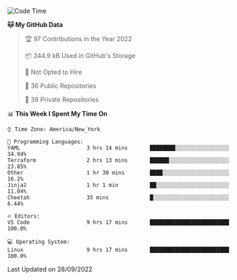 <!--START_SECTION:waka-->
![Code Time](http://img.shields.io/badge/Code%20Time-104%20hrs%2021%20mins-blue)

**🐱 My GitHub Data** 

> 🏆 97 Contributions in the Year 2022
 > 
> 📦 244.9 kB Used in GitHub's Storage 
 > 
> 🚫 Not Opted to Hire
 > 
> 📜 36 Public Repositories 
 > 
> 🔑 39 Private Repositories  
 > 
📊 **This Week I Spent My Time On** 

```text
⌚︎ Time Zone: America/New_York

💬 Programming Languages: 
YAML                     3 hrs 14 mins       ████████░░░░░░░░░░░░░░░░░   34.94% 
Terraform                2 hrs 13 mins       ██████░░░░░░░░░░░░░░░░░░░   23.85% 
Other                    1 hr 30 mins        ████░░░░░░░░░░░░░░░░░░░░░   16.2% 
Jinja2                   1 hr 1 min          ██░░░░░░░░░░░░░░░░░░░░░░░   11.04% 
Cheetah                  35 mins             █░░░░░░░░░░░░░░░░░░░░░░░░   6.44%

🔥 Editors: 
VS Code                  9 hrs 17 mins       █████████████████████████   100.0%

💻 Operating System: 
Linux                    9 hrs 17 mins       █████████████████████████   100.0%

```


 Last Updated on 28/09/2022
<!--END_SECTION:waka-->